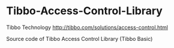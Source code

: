 # Tibbo-Access-Control-Library

Tibbo Technology 
http://tibbo.com/solutions/access-control.html

Source code of Tibbo Access Control Library (Tibbo Basic)
